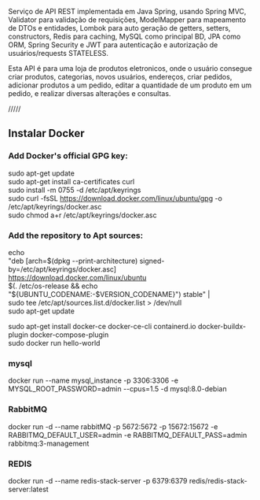  Serviço de API REST implementada em Java Spring, usando 
Spring MVC, Validator para validação de requisições, ModelMapper para mapeamento de 
 DTOs e entidades, Lombok para auto geração de getters, setters, constructors, Redis para
 caching, MySQL como principal BD, JPA como ORM, Spring Security e JWT para 
 autenticação e autorização de usuários/requests STATELESS.
 

Esta API é para uma loja de produtos eletronicos, onde o usuário consegue criar produtos,
categorias, novos usuários, endereços, criar pedidos, adicionar produtos a um pedido, 
editar a quantidade de um produto em um pedido, e realizar diversas alterações e consultas.


/////

## Instalar Docker

### Add Docker's official GPG key:
sudo apt-get update \
sudo apt-get install ca-certificates curl \
sudo install -m 0755 -d /etc/apt/keyrings \
sudo curl -fsSL https://download.docker.com/linux/ubuntu/gpg -o /etc/apt/keyrings/docker.asc \
sudo chmod a+r /etc/apt/keyrings/docker.asc 

### Add the repository to Apt sources:
echo \
  "deb [arch=$(dpkg --print-architecture) signed-by=/etc/apt/keyrings/docker.asc] https://download.docker.com/linux/ubuntu \
  $(. /etc/os-release && echo "${UBUNTU_CODENAME:-$VERSION_CODENAME}") stable" | \
  sudo tee /etc/apt/sources.list.d/docker.list > /dev/null \
sudo apt-get update


sudo apt-get install docker-ce docker-ce-cli containerd.io docker-buildx-plugin docker-compose-plugin \
sudo docker run hello-world


### mysql
docker run --name mysql_instance -p 3306:3306 -e MYSQL_ROOT_PASSWORD=admin --cpus=1.5 -d mysql:8.0-debian

### RabbitMQ
docker run -d --name rabbitMQ -p 5672:5672 -p 15672:15672 -e RABBITMQ_DEFAULT_USER=admin -e RABBITMQ_DEFAULT_PASS=admin  rabbitmq:3-management


### REDIS
docker run -d --name redis-stack-server -p 6379:6379 redis/redis-stack-server:latest
